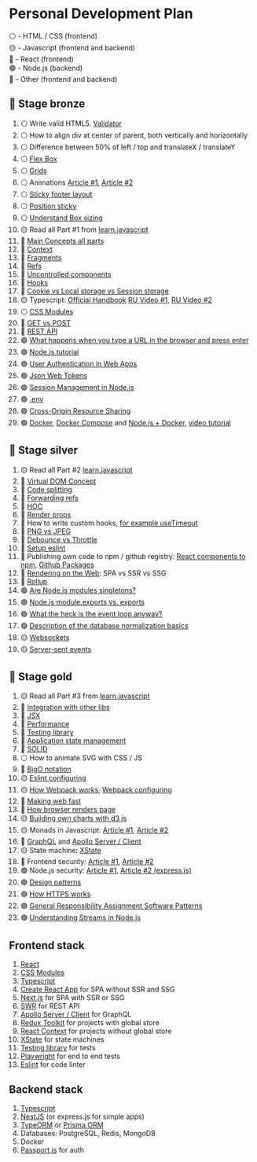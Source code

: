 # Personal Development Plan

⚪️ - HTML / CSS (frontend)  
🟡 - Javascript (frontend and backend)  
🔵 - React (frontend)  
🟢 - Node.js (backend)   
🔴 - Other (frontend and backend)

## 🥉 Stage bronze 

1. ⚪️ Write valid HTML5. [Validator](https://validator.w3.org/)
2. ⚪️ How to align div at center of parent, both vertically and horizontally
3. ⚪️ Difference between 50% of left / top and translateX / translateY
4. ⚪️ [Flex Box](https://css-tricks.com/snippets/css/a-guide-to-flexbox/)
5. ⚪️ [Grids](https://css-tricks.com/snippets/css/complete-guide-grid/)
6. ⚪️ Animations [Article #1](https://developer.mozilla.org/en-US/docs/Web/CSS/CSS_Animations/Using_CSS_animations), [Article #2](https://thoughtbot.com/blog/css-animation-for-beginners)
7. ⚪️ [Sticky footer layout](https://developer.mozilla.org/en-US/docs/Web/CSS/Layout_cookbook/Sticky_footers)
8. ⚪️ [Position sticky](https://medium.com/web-standards/sticky-bc7ff7088693)
9. ⚪️ [Understand Box sizing](https://developer.mozilla.org/en-US/docs/Web/CSS/box-sizing)
10. 🟡 Read all Part #1 from [learn.javascript](https://learn.javascript.ru/)
11. 🔵 [Main Concepts all parts](https://reactjs.org/docs/hello-world.html)
12. 🔵 [Context](https://reactjs.org/docs/context.html)
13. 🔵 [Fragments](https://reactjs.org/docs/fragments.html)
14. 🔵 [Refs](https://reactjs.org/docs/refs-and-the-dom.html)
15. 🔵 [Uncontrolled components](https://reactjs.org/docs/uncontrolled-components.html)
16. 🔵 [Hooks](https://reactjs.org/docs/hooks-intro.html)
17. 🔴 [Cookie vs Local storage vs Session storage](https://dev.to/sidbhanushali/cookies-vs-session-vs-local-storage-22ja)
18. 🟡 Typescript: [Official Handbook](https://www.typescriptlang.org/docs/handbook/2/basic-types.html) [RU Video #1](https://www.youtube.com/watch?v=nyIpDs2DJ_c), [RU Video #2](https://www.youtube.com/watch?v=7NU6K4170As)
19. ⚪️ [CSS Modules](https://github.com/css-modules/css-modules)
10. 🔴 [GET vs POST](https://javascript.plainenglish.io/get-vs-post-are-you-confident-about-the-differences-189562fac0a7)
21. 🔴 [REST API](https://restfulapi.net/)
22. 🟢 [What happens when you type a URL in the browser and press enter](https://medium.com/@maneesha.wijesinghe1/what-happens-when-you-type-an-url-in-the-browser-and-press-enter-bb0aa2449c1a)
23. 🟢 [Node.js tutorial](https://nodejs.dev/learn/introduction-to-nodejs)
24. 🟢 [User Authentication in Web Apps](https://www.youtube.com/watch?v=F-sFp_AvHc8&ab_channel=freeCodeCamp.org)
25. 🟢 [Json Web Tokens](https://www.youtube.com/watch?v=vQldMjSJ6-w&t=1s&ab_channel=JavaScript.Ninja)
26. 🟢 [Session Management in Node.js](https://developer.okta.com/blog/2021/06/07/session-mgmt-node)
27. 🟢 [.env](https://github.com/motdotla/dotenv)
28. 🟢 [Cross-Origin Resource Sharing](https://developer.mozilla.org/en-US/docs/Web/HTTP/CORS)
29. 🟢 [Docker](https://www.docker.com/), [Docker Compose](https://docs.docker.com/compose/) and [Node.js + Docker](https://nodejs.org/en/docs/guides/nodejs-docker-webapp/), [video tutorial](https://www.youtube.com/watch?v=v_GbcTpMTLE&list=PLvTBThJr861x2qFBVwOlqIrbaft-Im-0u&ab_channel=JavaScript.Ninja)

## 🥈 Stage silver

1. 🟡 Read all Part #2 [learn.javascript](https://learn.javascript.ru/)
2. 🔵 [Virtual DOM Concept](https://reactjs.org/docs/faq-internals.html)
3. 🔵 [Code splitting](https://reactjs.org/docs/code-splitting.html)
4. 🔵 [Forwarding refs](https://reactjs.org/docs/forwarding-refs.html)
5. 🔵 [HOC](https://reactjs.org/docs/higher-order-components.html)
6. 🔵 [Render props](https://reactjs.org/docs/render-props.html)
7. 🔵 How to write custom hooks, [for example useTimeout](https://www.30secondsofcode.org/react/s/use-timeout)
8. 🔴 [PNG vs JPEG](https://web.dev/choose-the-right-image-format/)
9. 🔴 [Debounce vs Throttle](https://css-tricks.com/debouncing-throttling-explained-examples/)
10. 🔴 [Setup eslint](https://eslint.org/docs/user-guide/getting-started)
11. 🔴 Publishing own code to npm / github registry: [React components to npm](https://blog.logrocket.com/the-complete-guide-to-publishing-a-react-package-to-npm/), [Github Packages](https://docs.github.com/en/packages/learn-github-packages/introduction-to-github-packages)
12. 🔴 [Rendering on the Web](https://developers.google.com/web/updates/2019/02/rendering-on-the-web): SPA vs SSR vs SSG
13. 🔴 [Rollup](https://rollupjs.org/guide/en/)
14. 🟢 [Are Node.js modules singletons?](https://medium.com/@lazlojuly/are-node-js-modules-singletons-764ae97519af)
15. 🟢 [Node.js module.exports vs. exports](https://medium.com/free-code-camp/node-js-module-exports-vs-exports-ec7e254d63ac)
16. 🟢 [What the heck is the event loop anyway?](https://www.youtube.com/watch?v=8aGhZQkoFbQ&ab_channel=JSConf)
17. 🟢 [Description of the database normalization basics](https://docs.microsoft.com/en-us/office/troubleshoot/access/database-normalization-description)
18. 🟡 [Websockets](https://learn.javascript.ru/websocket)
19. 🟡 [Server-sent events](https://learn.javascript.ru/server-sent-events)

## 🥇 Stage gold

1. 🟡 Read all Part #3 from [learn.javascript](https://learn.javascript.ru/)
2. 🔵 [Integration with other libs](https://reactjs.org/docs/integrating-with-other-libraries.html)
3. 🔵 [JSX](https://reactjs.org/docs/jsx-in-depth.html)
4. 🔵 [Performance](https://reactjs.org/docs/optimizing-performance.html)
5. 🔵 [Testing library](https://testing-library.com/docs/react-testing-library/intro/)
6. 🔵 [Application state management](https://kentcdodds.com/blog/application-state-management-with-react)
7. 🔴 [SOLID](https://habr.com/ru/company/productivity_inside/blog/505430/)
8. ⚪️ How to animate SVG with CSS / JS
9. 🔴 [BigO notation](https://dou.ua/lenta/articles/what-you-should-know-about-algorithms/)
10. 🟡 [Eslint configuring](https://eslint.org/docs/user-guide/configuring/)
11. 🟡 [How Webpack works](https://webpack.js.org/concepts/), [Webpack configuring](https://webpack.js.org/configuration/)
12. 🔴 [Making web fast](https://web.dev/fast/)
13. 🔴 [How browser renders page](https://medium.com/jspoint/how-the-browser-renders-a-web-page-dom-cssom-and-rendering-df10531c9969)
14. 🟡 [Building own charts with d3.js](https://observablehq.com/@d3/learn-d3)
15. 🟡 Monads in Javascript: [Article #1](https://dev.to/rgeraldporter/building-expressive-monads-in-javascript-introduction-23b), [Article #2](https://jrsinclair.com/articles/2016/marvellously-mysterious-javascript-maybe-monad/)
16. 🔴 [GraphQL](https://graphql.org/) and [Apollo Server / Client](https://www.apollographql.com/)
17. 🟡 State machine: [XState](https://xstate.js.org/)
18. 🔵 Frontend security: [Article #1](https://www.shopify.com/partners/blog/website-security), [Article #2](https://medium.com/@baphemot/understanding-react-frontend-security-4963d35feea7)
19. 🟢 Node.js security: [Article #1](https://blog.sqreen.com/nodejs-security-best-practices/), [Article #2 (express.js)](https://expressjs.com/en/advanced/best-practice-security.html)
20. 🟢 [Design patterns](https://refactoring.guru/ru/design-patterns)
21. 🟢 [How HTTPS works](https://howhttps.works/)
22. 🟢 [General Responsibility Assignment Software Patterns](https://www.youtube.com/watch?v=ExauFjYV_lQ&ab_channel=TimurShemsedinov)
23. 🟢 [Understanding Streams in Node.js](https://nodesource.com/blog/understanding-streams-in-nodejs/)

## Frontend stack

1. [React](https://reactjs.org/)
2. [CSS Modules](https://github.com/css-modules/css-modules)
3. [Typescript](https://www.typescriptlang.org/)
4. [Create React App](https://github.com/facebook/create-react-app) for SPA without SSR and SSG
5. [Next.js](https://nextjs.org/) for SPA with SSR or SSG
6. [SWR](https://swr.vercel.app/) for REST API
7. [Apollo Server / Client](https://www.apollographql.com/) for GraphQL
8. [Redux Toolkit](https://redux-toolkit.js.org/) for projects with global store
9. [React Context](https://reactjs.org/docs/context.html) for projects without global store
10. [XState](https://xstate.js.org/) for state machines
11. [Testing library](https://testing-library.com/docs/react-testing-library/intro/) for tests
12. [Playwright](https://playwright.dev/) for end to end tests
13. [Eslint](https://eslint.org/) for code linter

## Backend stack

1. [Typescript](https://www.typescriptlang.org/)
2. [NestJS](https://nestjs.com/) (or express.js for simple apps)
3. [TypeORM](https://typeorm.io/) or [Prisma ORM](https://www.prisma.io/)
4. Databases: PostgreSQL, Redis, MongoDB
5. Docker
6. [Passport.js](http://www.passportjs.org/) for auth
